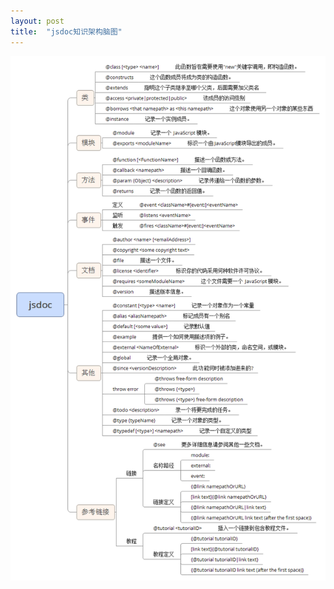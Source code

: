 ```yaml
---
layout: post
title:  "jsdoc知识架构脑图"
---
```


[![jsdoc知识架构脑图](/assets/jsdoc-mind-map/jsdoc.png)](/assets/jsdoc-mind-map/jsdoc.png)
